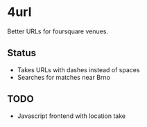 # 4url

Better URLs for foursquare venues.

## Status

* Takes URLs with dashes instead of spaces
* Searches for matches near Brno

## TODO

* Javascript frontend with location take

